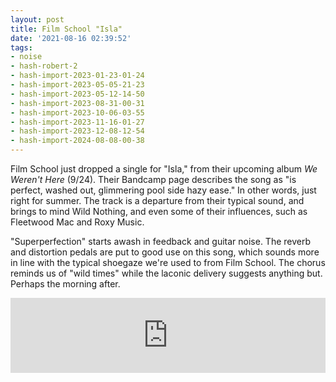 ```yaml
---
layout: post
title: Film School "Isla"
date: '2021-08-16 02:39:52'
tags:
- noise
- hash-robert-2
- hash-import-2023-01-23-01-24
- hash-import-2023-05-05-21-23
- hash-import-2023-05-12-14-50
- hash-import-2023-08-31-00-31
- hash-import-2023-10-06-03-55
- hash-import-2023-11-16-01-27
- hash-import-2023-12-08-12-54
- hash-import-2024-08-08-00-38
---
```


Film School just dropped a single for "Isla," from their upcoming album _We Weren't Here_ (9/24). Their Bandcamp page describes the song as "is perfect, washed out, glimmering pool side hazy ease." In other words, just right for summer. The track is a departure from their typical sound, and brings to mind Wild Nothing, and even some of their influences, such as Fleetwood Mac and Roxy Music.

<!--kg-card-end: markdown-->

"Superperfection" starts awash in feedback and guitar noise. The reverb and distortion pedals are put to good use on this song, which sounds more in line with the typical shoegaze we're used to from Film School. The chorus reminds us of "wild times" while the laconic delivery suggests anything but. Perhaps the morning after.

<!--kg-card-begin: html--><iframe style="border: 0; width: 100%; height: 120px;" src="https://bandcamp.com/EmbeddedPlayer/album=3867019499/size=large/bgcol=333333/linkcol=ffffff/tracklist=false/artwork=small/transparent=true/" seamless><a href="https://filmschoolmusic.bandcamp.com/album/isla-superperfection">Isla / Superperfection by Film School</a></iframe><!--kg-card-end: html-->